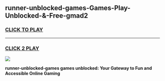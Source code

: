 
## runner-unblocked-games-Games-Play-Unblocked-&-Free-gmad2
<h3>
<a href="https://premium76.site?title=runner-unblocked-games&ref=24A">CLICK TO PLAY</a></h3>
<hr>

<h3>
<a href="https://premium76.site?title=runner-unblocked-games&ref=24A">CLICK 2 PLAY</a>
  
</h3>

<a href="https://premium76.site?title=runner-unblocked-games&ref=24A"><img src="https://clearcache.store/games.png"></a>


**runner-unblocked-games games unblocked: Your Gateway to Fun and Accessible Online Gaming**
